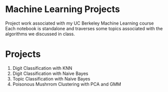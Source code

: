 # Machine Learning Projects
Project work associated with my UC Berkeley Machine Learning course 
Each notebook is standalone and traverses some topics associated with the algorithms we discussed in class.
# Projects
  1. Digit Classification with KNN
  2. Digit Classification with Naive Bayes
  3. Topic Classification with Naive Bayes
  4. Poisonous Mushrrom Clustering with PCA and GMM
